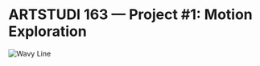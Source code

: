 # ARTSTUDI 163 — Project #1: Motion Exploration

![Wavy Line](https://github.com/mog96/drawing-with-code/blob/master/07%20Project%20%231%20-%20Motion%20Exploration/wavy_line_motion_exploration/wavy_line_motion_exploration.gif)